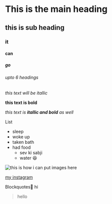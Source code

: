 # This is the main heading
## this is sub heading
### it
#### can
##### go
###### upto 6 headings

*this text will be itallic*

**this text is bold**

*this text is **itallic and bold** as well*

List
* sleep
* woke up
* taken bath
* had food
  * sev ki sabji
  * water 😆

![this is how i can put images here](https://images-wixmp-ed30a86b8c4ca887773594c2.wixmp.com/f/734e81d8-ee56-406d-a6ad-65a68916da85/dgmoq0q-1b62c95c-62f3-4368-846d-90bde1931734.jpg/v1/fill/w_894,h_894,q_70,strp/dragon_ball_goku_wallpaper__by_vnedit_dgmoq0q-pre.jpg?token=eyJ0eXAiOiJKV1QiLCJhbGciOiJIUzI1NiJ9.eyJzdWIiOiJ1cm46YXBwOjdlMGQxODg5ODIyNjQzNzNhNWYwZDQxNWVhMGQyNmUwIiwiaXNzIjoidXJuOmFwcDo3ZTBkMTg4OTgyMjY0MzczYTVmMGQ0MTVlYTBkMjZlMCIsIm9iaiI6W1t7ImhlaWdodCI6Ijw9MTAyNCIsInBhdGgiOiJcL2ZcLzczNGU4MWQ4LWVlNTYtNDA2ZC1hNmFkLTY1YTY4OTE2ZGE4NVwvZGdtb3EwcS0xYjYyYzk1Yy02MmYzLTQzNjgtODQ2ZC05MGJkZTE5MzE3MzQuanBnIiwid2lkdGgiOiI8PTEwMjQifV1dLCJhdWQiOlsidXJuOnNlcnZpY2U6aW1hZ2Uub3BlcmF0aW9ucyJdfQ.MwlI35PHuNBXbpDweVwUJofj0mYQpMiZjJ9oIXam4tQ)


[my instagram](instagram.com/yuvraj_7i)


Blockquotes🔽
hi
>hello


